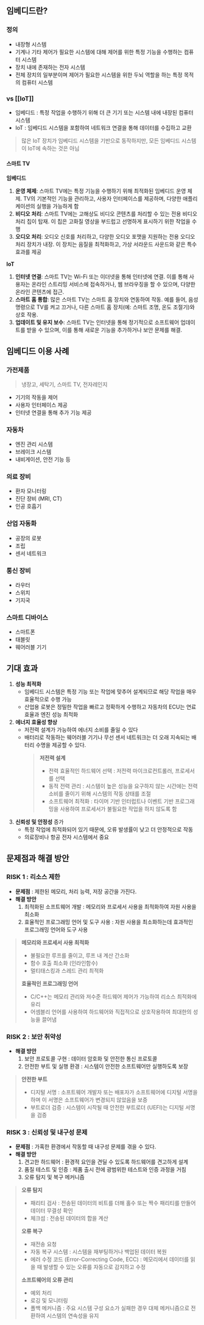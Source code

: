 ## 임베디드란?
### 정의
- 내장형 시스템
- 기계나 기타 제어가 필요한 시스템에 대해 제어를 위한 특정 기능을 수행하는 컴퓨터 시스템
- 장치 내에 존재하는 전자 시스템
- 전체 장치의 일부분이며 제어가  필요한 시스템을 위한 두뇌 역할을 하는 특정 목적의 컴퓨터 시스템

### vs [[IoT]]
- 임베디드 : 특정 작업을 수행하기 위해 더 큰 기기 또는 시스템 내에 내장된 컴퓨터 시스템
- IoT : 임베디드 시스템을 포함하여 네트워크 연결을 통해 데이터를 수집하고 교환

> 많은 IoT 장치가 임베디드 시스템을 기반으로 동작하지만, 모든 임베디드 시스템이 IoT에 속하는 것은 아님

#### 스마트 TV
**임베디드**
1. **운영 체제**: 스마트 TV에는 특정 기능을 수행하기 위해 최적화된 임베디드 운영 체제. TV의 기본적인 기능을 관리하고, 사용자 인터페이스를 제공하며, 다양한 애플리케이션의 실행을 가능하게 함
2. **비디오 처리**: 스마트 TV에는 고해상도 비디오 콘텐츠를 처리할 수 있는 전용 비디오 처리 칩이 탑재. 이 칩은 고화질 영상을 부드럽고 선명하게 표시하기 위한 작업을 수행
3. **오디오 처리**: 오디오 신호를 처리하고, 다양한 오디오 포맷을 지원하는 전용 오디오 처리 장치가 내장. 이 장치는 음질을 최적화하고, 가상 서라운드 사운드와 같은 특수 효과를 제공

**IoT**
1. **인터넷 연결**: 스마트 TV는 Wi-Fi 또는 이더넷을 통해 인터넷에 연결. 이를 통해 사용자는 온라인 스트리밍 서비스에 접속하거나, 웹 브라우징을 할 수 있으며, 다양한 온라인 콘텐츠에 접근.
2. **스마트 홈 통합**: 많은 스마트 TV는 스마트 홈 장치와 연동하여 작동. 예를 들어, 음성 명령으로 TV를 켜고 끄거나, 다른 스마트 홈 장치(예: 스마트 조명, 온도 조절기)와 상호 작용.
3. **업데이트 및 유지 보수**: 스마트 TV는 인터넷을 통해 정기적으로 소프트웨어 업데이트를 받을 수 있으며, 이를 통해 새로운 기능을 추가하거나 보안 문제를 해결.

## 임베디드 이용 사례

### 가전제품
> 냉장고, 세탁기, 스마트 TV, 전자레인지 

- 기기의 작동을 제어
- 사용자 인터페이스 제공
- 인터넷 연결을 통해 추가 기능 제공
### 자동차
- 엔진 관리 시스템
- 브레이크 시스템
- 내비게이션, 안전 기능 등
### 의료 장비
- 환자 모니터링
- 진단 장비 (MRI, CT)
- 인공 호흡기
### 산업 자동화
- 공장의 로봇
- 조립
- 센서 네트워크
### 통신 장비
- 라우터
- 스위치
- 기지국
### 스마트 디바이스
- 스마트폰
- 태블릿
- 웨어러블 기기

## 기대 효과
1. **성능 최적화**
	- 임베디드 시스템은 특정 기능 또는 작업에 맞추어 설계되므로 해당 작업을 매우 효율적으로 수행 가능
	- 산업용 로봇은 정밀한 작업을 빠르고 정확하게 수행하고 자동차의 ECU는 연료 효율과 엔진 성능 최적화
2. **에너지 효율성 향상**
	- 저전력 설계가 가능하여 에너지 소비를 줄일 수 있다
	- 배터리로 작동하는 웨어러블 기기나 무선 센서 네트워크는 더 오래 지속되는 배터리 수명을 제공할 수 있다.
		> **저전력 설계**
		> - 전력 효율적인 하드웨어 선택 : 저전력 마이크로컨트롤러, 프로세서를 선택
		> - 동적 전력 관리 : 시스템이 높은 성능을 요구하지 않는 시간에는 전력 소비를 줄이기 위해 시스템의 작동 상태를 조절
		> - 소프트웨어 최적화 : 타이머 기반 인터럽트나 이벤트 기반 프로그래밍을 사용하여 프로세서가 불필요한 작업을 하지 않도록 함
1. **신뢰성 및 안정성** 증가
	- 특정 작업에 최적화되어 있기 때문에, 오류 발생률이 낮고 더 안정적으로 작동
	- 의료장비나 항공 전자 시스템에서 중요

##  문제점과 해결 방안
### RISK 1 : 리소스 제한
- **문제점** : 제한된 메모리, 처리 능력, 저장 공간을 가진다.
- **해결 방안**
	1) 최적화된 소프트웨어 개발 : 메모리와 프로세서 사용을 최적화하여 자원 사용을 최소화
	2) 효율적인 프로그래밍 언어 및 도구 사용 : 자원 사용을 최소화하는데 효과적인 프로그래밍 언어와 도구 사용
> **메모리와 프로세서 사용 최적화**
> - 불필요한 루프를 줄이고, 루프 내 계산 간소화
> - 함수 호출 최소화 (인라인함수)
> - 멀티태스킹과 스레드 관리 최적화
>
> **효율적인 프로그래밍 언어**
> - C/C++는 메모리 관리와 저수준 하드웨어 제어가 가능하여 리소스 최적화에 유리
> - 어셈블리 언어를 사용하여 하드웨어와 직접적으로 상호작용하여 최대한의 성능을 끌어냄

### RISK 2 : 보안 취약성
- **해결 방안**
	1) 보안 프로토콜 구현 : 데이터 암호화 및 안전한 통신 프로토콜
	2) 안전한 부트 및 실행 환경 : 시스템이 안전한 소프트웨어만 실행하도록 보장
> **안전한 부트**
> - 디지털 서명 : 소프트웨어 개발자 또는 배포자가 소프트웨어에 디지털 서명을 하며 이 서명은 소프트웨어가 변경되지 않았음을 보증
> - 부트로더 검증 : 시스템이 시작될 때 안전한 부트로더 (UEFI)는 디지털 서명을 검증

### RISK 3 : 신뢰성 및 내구성 문제
- **문제점** : 가혹한 환경에서 작동할 때 내구성 문제를 겪을 수 있다.
- **해결 방안**
	1) 견고한 하드웨어 : 환경적 요인을 견딜 수 있도록 하드웨어를 견고하게 설계
	2) 품질 테스트 및 인증 : 제품 출시 전에 광범위한 테스트와 인증 과정을 거침
	3) 오류 탐지 및 복구 메커니즘
> **오류 탐지**
> - 패리티 검사 : 전송된 데이터의 비트를 더해 홀수 또는 짝수 패리티를 만들어 데이터 무결성 확인
> - 체크섬 : 전송된 데이터의 합을 계산
> 
> **오류 복구**
> - 재전송 요청
> - 자동 복구 시스템 : 시스템을 재부팅하거나 백업된 데이터 복원
> - 에러 수정 코드 (Error-Correcting Code, ECC) : 메모리에서 데이터를 읽을 때 발생할 수 있는 오류를 자동으로 감지하고 수정
> 
> **소프트웨어의 오류 관리**
> - 예외 처리
> - 로깅 및 모니터링
> - 폴백 메커니즘 : 주요 시스템 구성 요소가 실패한 경우 대체 메커니즘으로 전환하여 시스템의 연속성을 유지